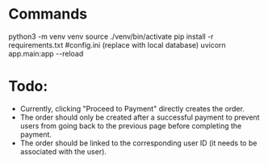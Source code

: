 # Commands
python3 -m venv venv
source ./venv/bin/activate
pip install -r requirements.txt
#config.ini (replace with local database)
uvicorn app.main:app --reload


# Todo:
- Currently, clicking "Proceed to Payment" directly creates the order.
- The order should only be created after a successful payment to prevent users from going back to the previous page before completing the payment.
- The order should be linked to the corresponding user ID (it needs to be associated with the user).